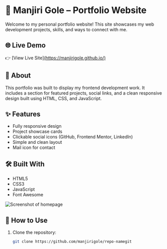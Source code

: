 # 🌟 Manjiri Gole – Portfolio Website

Welcome to my personal portfolio website! This site showcases my web development projects, skills, and ways to connect with me.

## 🌐 Live Demo

👉 [View Live Site][(https://manjirigole.github.io/)](https://manjirigole.github.io/manjirigole/)

## 📝 About

This portfolio was built to display my frontend development work. It includes a section for featured projects, social links, and a clean responsive design built using HTML, CSS, and JavaScript.

## ✨ Features

- Fully responsive design
- Project showcase cards
- Clickable social icons (GitHub, Frontend Mentor, LinkedIn)
- Simple and clean layout
- Mail icon for contact

## 🛠️ Built With

- HTML5
- CSS3
- JavaScript
- Font Awesome

![Screenshot of homepage](./assets/screenshot.png)

## 🚀 How to Use

1. Clone the repository:
   ```bash
   git clone https://github.com/manjirigole/repo-namegit
